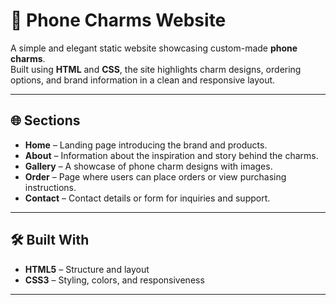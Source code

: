 # 📱 Phone Charms Website

A simple and elegant static website showcasing custom-made **phone charms**.  
Built using **HTML** and **CSS**, the site highlights charm designs, ordering options, and brand information in a clean and responsive layout.  

---

## 🌐 Sections

- **Home** – Landing page introducing the brand and products.  
- **About** – Information about the inspiration and story behind the charms.  
- **Gallery** – A showcase of phone charm designs with images.  
- **Order** – Page where users can place orders or view purchasing instructions.  
- **Contact** – Contact details or form for inquiries and support.  

---

## 🛠️ Built With

- **HTML5** – Structure and layout  
- **CSS3** – Styling, colors, and responsiveness  

---


